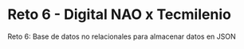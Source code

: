 # Reto 6 - Digital NAO x Tecmilenio
Reto 6: Base de datos no relacionales para almacenar datos en JSON
